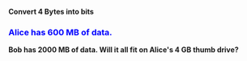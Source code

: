 
<strong> Convert 4 Bytes into bits </strong>

<h3>Alice has 600 MB of data. </h3>
<strong>Bob has 2000 MB of data. Will it all fit on Alice's 4 GB thumb drive? </strong>

<style>

h3{
  color: blue;
}

</style>
